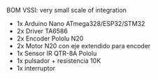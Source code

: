 BOM VSSI: very small scale of integration
- 1x Arduino Nano ATmega328/ESP32/STM32
- 2x Driver TA6586
- 2x Encoder Pololu N20
- 2x Motor N20 con eje extendido para encoder
- 1x Sensor IR QTR-8A Pololu
- 1x pulsador + resistencia 10K
- 1x interruptor
